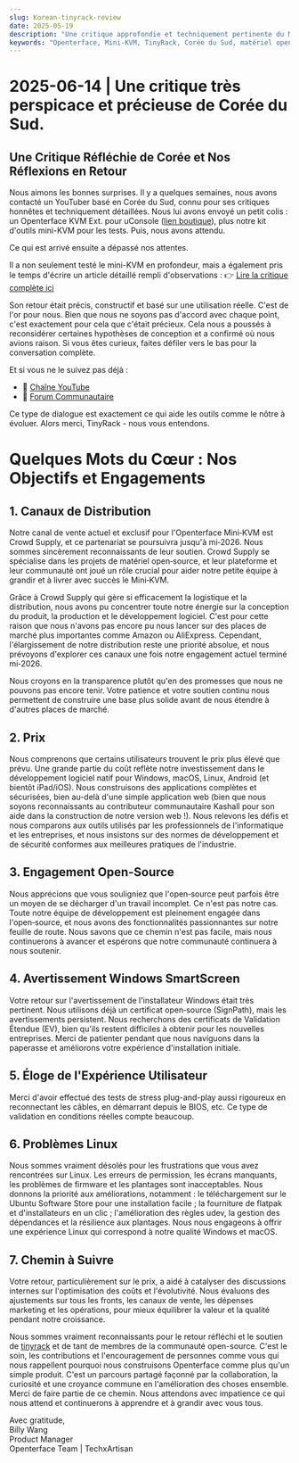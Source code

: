 ```yaml
---
slug: Korean-tinyrack-review
date: 2025-05-19
description: "Une critique approfondie et techniquement pertinente du Mini-KVM Openterface de la communauté TinyRack de Corée du Sud, suivie d'une réponse transparente et sincère de notre équipe. Cet échange met en lumière les retours d'utilisation réels, notre engagement open-source et le parcours partagé d'amélioration des outils grâce à la collaboration communautaire."
keywords: "Openterface, Mini-KVM, TinyRack, Corée du Sud, matériel open source, USB KVM, support Linux, critique communautaire, retour honnête, critique technique, Windows KVM, réponse matériel open, Crowd Supply, GitHub, feuille de route développement"
---
```


# 2025-06-14 | Une critique très perspicace et précieuse de Corée du Sud.

## Une Critique Réfléchie de Corée et Nos Réflexions en Retour

Nous aimons les bonnes surprises. Il y a quelques semaines, nous avons contacté un YouTuber basé en Corée du Sud, connu pour ses critiques honnêtes et techniquement détaillées. Nous lui avons envoyé un petit colis : un Openterface KVM Ext. pour uConsole ([lien boutique](https://shop.techxartisan.com)), plus notre kit d'outils mini-KVM pour les tests. Puis, nous avons attendu.

Ce qui est arrivé ensuite a dépassé nos attentes.

Il a non seulement testé le mini-KVM en profondeur, mais a également pris le temps d'écrire un article détaillé rempli d'observations :
👉 [Lire la critique complète ici](https://tinyrack.kr/review/openterface)

Son retour était précis, constructif et basé sur une utilisation réelle. C'est de l'or pour nous. Bien que nous ne soyons pas d'accord avec chaque point, c'est exactement pour cela que c'était précieux. Cela nous a poussés à reconsidérer certaines hypothèses de conception et a confirmé où nous avions raison. Si vous êtes curieux, faites défiler vers le bas pour la conversation complète.

Et si vous ne le suivez pas déjà :
- 🎥 [Chaîne YouTube](https://youtube.com/@tinyrack)
- 💬 [Forum Communautaire](https://forum.tinyrack.kr)

Ce type de dialogue est exactement ce qui aide les outils comme le nôtre à évoluer. Alors merci, TinyRack - nous vous entendons.

# Quelques Mots du Cœur : Nos Objectifs et Engagements

## 1. Canaux de Distribution
Notre canal de vente actuel et exclusif pour l'Openterface Mini‑KVM est Crowd Supply, et ce partenariat se poursuivra jusqu'à mi‑2026. Nous sommes sincèrement reconnaissants de leur soutien. Crowd Supply se spécialise dans les projets de matériel open‑source, et leur plateforme et leur communauté ont joué un rôle crucial pour aider notre petite équipe à grandir et à livrer avec succès le Mini‑KVM.

Grâce à Crowd Supply qui gère si efficacement la logistique et la distribution, nous avons pu concentrer toute notre énergie sur la conception du produit, la production et le développement logiciel. C'est pour cette raison que nous n'avons pas encore pu nous lancer sur des places de marché plus importantes comme Amazon ou AliExpress. Cependant, l'élargissement de notre distribution reste une priorité absolue, et nous prévoyons d'explorer ces canaux une fois notre engagement actuel terminé mi‑2026.

Nous croyons en la transparence plutôt qu'en des promesses que nous ne pouvons pas encore tenir. Votre patience et votre soutien continu nous permettent de construire une base plus solide avant de nous étendre à d'autres places de marché.

## 2. Prix
Nous comprenons que certains utilisateurs trouvent le prix plus élevé que prévu. Une grande partie du coût reflète notre investissement dans le développement logiciel natif pour Windows, macOS, Linux, Android (et bientôt iPad/iOS). Nous construisons des applications complètes et sécurisées, bien au-delà d'une simple application web (bien que nous soyons reconnaissants au contributeur communautaire Kashall pour son aide dans la construction de notre version web !). Nous relevons les défis et nous comparons aux outils utilisés par les professionnels de l'informatique et les entreprises, et nous insistons sur des normes de développement et de sécurité conformes aux meilleures pratiques de l'industrie.

## 3. Engagement Open-Source
Nous apprécions que vous souligniez que l'open‑source peut parfois être un moyen de se décharger d'un travail incomplet. Ce n'est pas notre cas. Toute notre équipe de développement est pleinement engagée dans l'open‑source, et nous avons des fonctionnalités passionnantes sur notre feuille de route. Nous savons que ce chemin n'est pas facile, mais nous continuerons à avancer et espérons que notre communauté continuera à nous soutenir.

## 4. Avertissement Windows SmartScreen
Votre retour sur l'avertissement de l'installateur Windows était très pertinent. Nous utilisons déjà un certificat open‑source (SignPath), mais les avertissements persistent. Nous recherchons des certificats de Validation Étendue (EV), bien qu'ils restent difficiles à obtenir pour les nouvelles entreprises. Merci de patienter pendant que nous naviguons dans la paperasse et améliorons votre expérience d'installation initiale.

## 5. Éloge de l'Expérience Utilisateur
Merci d'avoir effectué des tests de stress plug-and-play aussi rigoureux en reconnectant les câbles, en démarrant depuis le BIOS, etc. Ce type de validation en conditions réelles compte beaucoup.

## 6. Problèmes Linux
Nous sommes vraiment désolés pour les frustrations que vous avez rencontrées sur Linux. Les erreurs de permission, les écrans manquants, les problèmes de firmware et les plantages sont inacceptables. Nous donnons la priorité aux améliorations, notamment : le téléchargement sur le Ubuntu Software Store pour une installation facile ; la fourniture de flatpak et d'installateurs en un clic ; l'amélioration des règles udev, la gestion des dépendances et la résilience aux plantages. Nous nous engageons à offrir une expérience Linux qui correspond à notre qualité Windows et macOS.

## 7. Chemin à Suivre
Votre retour, particulièrement sur le prix, a aidé à catalyser des discussions internes sur l'optimisation des coûts et l'évolutivité. Nous évaluons des ajustements sur tous les fronts, les canaux de vente, les dépenses marketing et les opérations, pour mieux équilibrer la valeur et la qualité pendant notre croissance.

Nous sommes vraiment reconnaissants pour le retour réfléchi et le soutien de [tinyrack](https://www.youtube.com/@tinyrack) et de tant de membres de la communauté open-source. C'est le soin, les contributions et l'encouragement de personnes comme vous qui nous rappellent pourquoi nous construisons Openterface comme plus qu'un simple produit. C'est un parcours partagé façonné par la collaboration, la curiosité et une croyance commune en l'amélioration des choses ensemble. Merci de faire partie de ce chemin. Nous attendons avec impatience ce qui nous attend et continuerons à apprendre et à grandir avec vous tous.

Avec gratitude,  
Billy Wang  
Product Manager  
Openterface Team | TechxArtisan